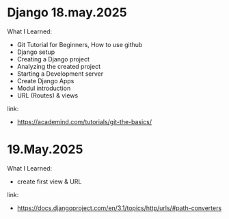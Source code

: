 # Django 18.may.2025

What I Learned:

- Git Tutorial for Beginners, How to use github
- Django setup
- Creating a Django project
- Analyzing the created project
- Starting a Development server
- Create Django Apps
- Modul introduction
- URL (Routes) & views

link:

- https://academind.com/tutorials/git-the-basics/

# 19.May.2025

What I Learned:

- create first view & URL

link:

- https://docs.djangoproject.com/en/3.1/topics/http/urls/#path-converters
